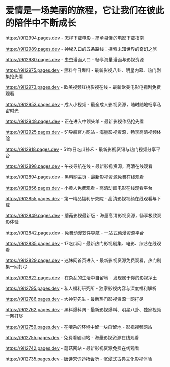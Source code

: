# 爱情是一场美丽的旅程，它让我们在彼此的陪伴中不断成长

https://9i12994.pages.dev - 怎样下载电影 - 简单易懂的电影下载指南

https://9i12989.pages.dev - 神秘入口的五条路线：探索未知世界的奇幻之旅

https://9i12980.pages.dev - 虫虫漫画入口 - 畅享海量漫画与影视资源

https://9i12975.pages.dev - 黑料今日爆料 - 最新影视八卦、明星内幕、热门剧集抢先看

https://9i12973.pages.dev - 欧美视频红桃影视在线 - 最新欧美电影电视剧免费观看

https://9i12953.pages.dev - 成人小视频 - 最全成人影视资源，随时随地畅享私密时光

https://9i12948.pages.dev - 正在进入中领头羊 - 最新影视作品抢先看

https://9i12925.pages.dev - 51导航官方网站 - 海量影视资源，畅享高清视频体验

https://9i12918.pages.dev - 51每日吃瓜孙禾 - 最新影视资讯与热门视频分享平台

https://9i12898.pages.dev - 午夜导航在线 - 最新影视资源，高清在线观看

https://9i12894.pages.dev - 黑料网主页 - 最新影视资源免费在线观看

https://9i12856.pages.dev - 小黄人免费观看 - 高清动画电影在线观看平台

https://9i12855.pages.dev - 第一精品福利研究院 - 高清影视视频在线观看与下载

https://9i12849.pages.dev - 蘑菇影视最新版 - 海量高清影视资源，畅享极致观影体验

https://9i12842.pages.dev - 免费动漫软件导航 - 一站式动漫资源平台

https://9i12835.pages.dev - 17吃瓜网 - 最新热门影视剧集、电影、综艺在线观看

https://9i12829.pages.dev - 迷妹网首页进入 - 最新影视资源免费观看，热门剧集一网打尽

https://9i12822.pages.dev - 在杂乱的生活中自留地 - 发现属于你的影视净土

https://9i12795.pages.dev - 私人福利研究所 - 独家影视内容与深度福利解析

https://9i12786.pages.dev - 大神夯先生 - 最新热门影视资源一网打尽

https://9i12762.pages.dev - 黑料爆料网 - 最新影视爆料、明星八卦、独家视频一网打尽

https://9i12759.pages.dev - 在嘈杂的环境中留一块自留地 - 影视视频网站

https://9i12755.pages.dev - 免费看剧网站 - 海量影视资源在线观看

https://9i12742.pages.dev - 蘑菇网站 - 最新影视资源免费在线观看

https://9i12735.pages.dev - 唐诗宋词迪扬会所 - 沉浸式古典文化影视体验
